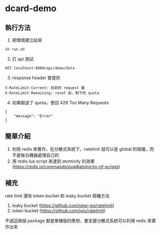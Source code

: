 # dcard-demo

## 執行方法
1. 把環境建立起來
```
sh run.sh
```
2. 打 api 測試
```
GET localhost:8080/api/demo/data
```
3. response header 會提供
```
X-RateLimit-Current: 目前的 request 量
X-RateLimit-Remaining: reset 前，剩下的 quota
```
4. 如果超過了 quota，會回 429 Too Many Requests
```
{
    "message": "Error"
}
```

## 簡單介紹
1. 利用 redis 來實作，在分散式系統下，ratelimit 就可以是 global 的阻擋，而不是每台機器處理自己的
2. 用 redis lua script 來達到 atomicity 的效果 (https://redis.io/commands/eval#atomicity-of-scripts)

## 補充
rate limit 還有 token bucket 和 leaky bucket 兩種方法
1. leaky bucket (https://github.com/uber-go/ratelimit)
2. token bucket (https://github.com/juju/ratelimit)

不過這兩個 package 都是單機版的應用，要支援分散式系統可以利用 redis 來實作出來
